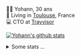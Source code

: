 <p>
  👨🏻 <bold>Yohann</bold>, 30 ans<br/>
  💼 Living in <a href="https://www.google.com/maps?q=toulouse">Toulouse</a>, France<br/>
  💻 CTO at <a href="https://trayvisor.com/">Trayvisor</a><br/>
</p>

<a href="https://github.com/anuraghazra/github-readme-stats"><img align="center" src="https://github-readme-stats-dviw-8taegaswk-yohann84ls-projects.vercel.app//api?username=yohann84L&show_icons=true&include_all_commits=true" alt="Yohann's github stats" /> </a>


<details>
  <summary>Some stats ...</summary><br/>
  

<!--START_SECTION:waka-->
![Code Time](http://img.shields.io/badge/Code%20Time-1%2C332%20hrs%202%20mins-blue)

![Profile Views](http://img.shields.io/badge/Profile%20Views-0-blue)

**🐱 My GitHub Data** 

> 📦 441.0 kB Used in GitHub's Storage 
 > 
> 🏆 544 Contributions in the Year 2025
 > 
> 🚫 Not Opted to Hire
 > 
> 📜 26 Public Repositories 
 > 
> 🔑 21 Private Repositories 
 > 
**I'm an Early 🐤** 

```text
🌞 Morning                29385 commits       ███████░░░░░░░░░░░░░░░░░░   29.68 % 
🌆 Daytime                57289 commits       ██████████████░░░░░░░░░░░   57.86 % 
🌃 Evening                12176 commits       ███░░░░░░░░░░░░░░░░░░░░░░   12.30 % 
🌙 Night                  163 commits         ░░░░░░░░░░░░░░░░░░░░░░░░░   00.16 % 
```
📅 **I'm Most Productive on Wednesday** 

```text
Monday                   18959 commits       █████░░░░░░░░░░░░░░░░░░░░   19.15 % 
Tuesday                  18589 commits       █████░░░░░░░░░░░░░░░░░░░░   18.77 % 
Wednesday                20237 commits       █████░░░░░░░░░░░░░░░░░░░░   20.44 % 
Thursday                 20043 commits       █████░░░░░░░░░░░░░░░░░░░░   20.24 % 
Friday                   19333 commits       █████░░░░░░░░░░░░░░░░░░░░   19.53 % 
Saturday                 703 commits         ░░░░░░░░░░░░░░░░░░░░░░░░░   00.71 % 
Sunday                   1149 commits        ░░░░░░░░░░░░░░░░░░░░░░░░░   01.16 % 
```


📊 **This Week I Spent My Time On** 

```text
🕑︎ Time Zone: Europe/Paris

💬 Programming Languages: 
HTTP Request             8 hrs 17 mins       ████████████████████████░   95.19 % 
Other                    25 mins             █░░░░░░░░░░░░░░░░░░░░░░░░   04.81 % 

🔥 Editors: 
Zed                      8 hrs 43 mins       █████████████████████████   100.00 % 

💻 Operating System: 
Mac                      8 hrs 43 mins       █████████████████████████   100.00 % 
```

**I Mostly Code in Python** 

```text
Python                   26 repos            ██████████████░░░░░░░░░░░   54.17 % 
Jupyter Notebook         4 repos             ██░░░░░░░░░░░░░░░░░░░░░░░   08.33 % 
JavaScript               3 repos             ██░░░░░░░░░░░░░░░░░░░░░░░   06.25 % 
HTML                     2 repos             █░░░░░░░░░░░░░░░░░░░░░░░░   04.17 % 
Shell                    1 repo              █░░░░░░░░░░░░░░░░░░░░░░░░   02.08 % 
```




 Last Updated on 06/08/2025 00:46:48 UTC
<!--END_SECTION:waka-->
